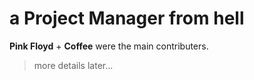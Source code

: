 # a Project Manager from hell

**Pink Floyd** + **Coffee** were the main contributers.

> more details later...
